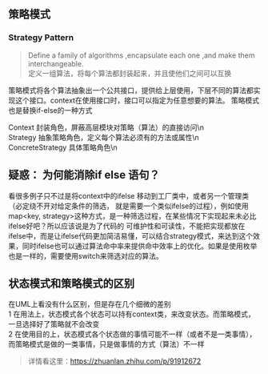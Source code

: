 
## 策略模式

### Strategy Pattern
>Define a family of algorithms ,encapsulate each one ,and make them interchangeable.  
>定义一组算法，将每个算法都封装起来，并且使他们之间可以互换

策略模式将各个算法抽象出一个公共接口，提供给上层使用，下层不同的算法都实现这个接口。context在使用接口时，接口可以指定为任意想要的算法。
策略模式也是替换if-else的一种方式
 
 Context 封装角色，屏蔽高层模块对策略（算法）的直接访问\n  
 Strategy 抽象策略角色，定义每个算法必须有的方法或属性\n  
 ConcreteStrategy 具体策略角色\n  


## 疑惑： 为何能消除if else 语句？ 
看很多例子只不过是将context中的ifelse 移动到工厂类中，或者另一个管理类（必定绕不开对给定条件的筛选，
就是需要一个类似ifelse的过程），例如使用map<key, strategy>这种方式，是一种筛选过程，在某些情况下实现起来未必比ifelse好吧？所以应该说是为了代码的
可维护性和可读性，不能把实现都放在ifelse中，而是让ifelse代码更加简洁易懂，可以结合strategy模式，来达到这个效果，同时ifelse也可以通过算法命中率来提供命中效率上的优化。如果是使用枚举也是一样的，需要使用switch来筛选对应的算法。

## 状态模式和策略模式的区别
在UML上看没有什么区别，但是存在几个细微的差别  
1 在用法上，状态模式各个状态可以持有context类，来改变状态。而策略模式，一旦选择好了策略就不会改变  
2 在使用目的上，状态模式各个状态做的事情可能不一样（或者不是一类事情），而策略模式是做的一类事情，只是做事情的方式（算法）不一样  
> 详情看这里：https://zhuanlan.zhihu.com/p/91912672
